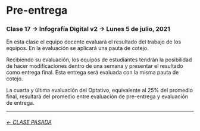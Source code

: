 # Pre-entrega

###  Clase 17 → Infografía Digital v2 → Lunes 5 de julio, 2021

En esta clase el equipo docente evaluará el resultado del trabajo de los equipos. En la evaluación se aplicará una pauta de cotejo.

Recibiendo su evaluación, los equipos de estudiantes tendrán la posibilidad de hacer modificaciones dentro de una semana y presentar el resultado como entrega final. Esta entrega será evaluada con la misma pauta de cotejo.  

La cuarta y última evaluación del Optativo, equivalente al 25% del promedio final, resultará del promedio entre evaluación de pre-entrega y evaluación de entrega.

- - - - - - - - - - -

###### [← CLASE PASADA](https://github.com/profesorfaco/dno075-2021/tree/main/clase-15)
